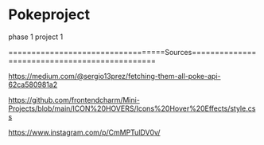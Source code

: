 # Pokeproject
phase 1 project 1

==================================Sources==============================================

https://medium.com/@sergio13prez/fetching-them-all-poke-api-62ca580981a2

https://github.com/frontendcharm/Mini-Projects/blob/main/ICON%20HOVERS/Icons%20Hover%20Effects/style.css

https://www.instagram.com/p/CmMPTulDV0v/